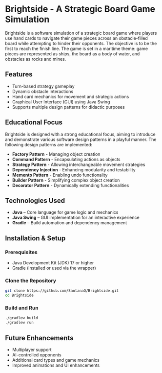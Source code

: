 # Brightside - A Strategic Board Game Simulation

Brightside is a software simulation of a strategic board game where players use hand cards to navigate their game pieces across an obstacle-filled board while attempting to hinder their opponents. The objective is to be the first to reach the finish line. The game is set in a maritime theme: game pieces are represented as ships, the board as a body of water, and obstacles as rocks and mines.

## Features
- Turn-based strategy gameplay
- Dynamic obstacle interactions
- Hand card mechanics for movement and strategic actions
- Graphical User Interface (GUI) using Java Swing
- Supports multiple design patterns for didactic purposes

## Educational Focus
Brightside is designed with a strong educational focus, aiming to introduce and demonstrate various software design patterns in a playful manner. The following design patterns are implemented:
- **Factory Pattern** - Managing object creation
- **Command Pattern** - Encapsulating actions as objects
- **Strategy Pattern** - Allowing interchangeable movement strategies
- **Dependency Injection** - Enhancing modularity and testability
- **Memento Pattern** - Enabling undo functionality
- **Builder Pattern** - Simplifying complex object creation
- **Decorator Pattern** - Dynamically extending functionalities

## Technologies Used
- **Java** – Core language for game logic and mechanics
- **Java Swing** – GUI implementation for an interactive experience
- **Gradle** – Build automation and dependency management

## Installation & Setup
### Prerequisites
- Java Development Kit (JDK) 17 or higher
- Gradle (installed or used via the wrapper)

### Clone the Repository
```bash
git clone https://github.com/SantanaQ/Brightside.git
cd Brightside
```

### Build and Run
```bash
./gradlew build
./gradlew run
```

## Future Enhancements
- Multiplayer support
- AI-controlled opponents
- Additional card types and game mechanics
- Improved animations and UI enhancements
